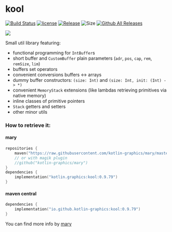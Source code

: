 # kool

[![Build Status](https://github.com/kotlin-graphics/kool/workflows/build/badge.svg)](https://github.com/kotlin-graphics/kool/actions?workflow=build)
[![license](https://img.shields.io/badge/License-MIT-orange.svg)](https://github.com/kotlin-graphics/kool/blob/master/LICENSE) 
[![Release](https://jitpack.io/v/kotlin-graphics/kool.svg)](https://jitpack.io/#kotlin-graphics/kool) 
![Size](https://github-size-badge.herokuapp.com/kotlin-graphics/kool.svg)
[![Github All Releases](https://img.shields.io/github/downloads/kotlin-graphics/kool/total.svg)]()

[comment]: <> ([![Contributor Covenant]&#40;https://img.shields.io/badge/Contributor%20Covenant-v2.0%20adopted-ff69b4.svg&#41;]&#40;code_of_conduct.md&#41;)

[<img src="https://unsigned.netlify.app/images/docs_logo.svg">](https://kx-kool.netlify.app)

Small util library featuring:

- functional programming for `IntBuffer`s
- short buffer and `CustomBuffer` plain parameters (`adr`, `pos`, `cap`, `rem`, `remSize`, `lim`)
- buffers set operators
- convenient conversions buffers <-> arrays
- dummy buffer constructors: `(size: Int)` and `(size: Int, init: (Int) -> *)`
- convenient `MemoryStack` extensions (like lambdas retrieving primitives via native memory)
- inline classes of primitive pointers
- `Stack` getters and setters
- other minor utils

### How to retrieve it:

#### mary
```kotlin
repositories {
    maven("https://raw.githubusercontent.com/kotlin-graphics/mary/master")
    // or with magik plugin
    //github("kotlin-graphics/mary")
}
dependencies {
    implementation("kotlin.graphics:kool:0.9.79")
}
```

#### maven central
```kotlin
dependencies {
    implementation("io.github.kotlin-graphics:kool:0.9.79")
}
```

You can find more info by [mary](https://github.com/kotlin-graphics/mary)
